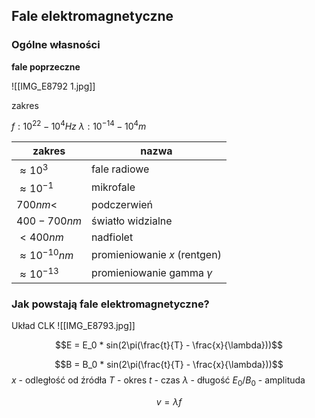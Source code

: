 
## Fale elektromagnetyczne
### Ogólne własności

**fale poprzeczne**

![[IMG_E8792 1.jpg]]

zakres

$f : 10^{22} - 10^4 Hz$ 
$\lambda : 10^{-14} - 10^4 m$

| zakres              | nazwa                         |
| ------------------- | ----------------------------- |
| $\approx 10^3$      | fale radiowe                  |
| $\approx 10^{-1}$   | mikrofale                     |
| $700nm<$            | podczerwień                   |
| $400-700nm$         | światło widzialne             |
| $<400nm$            | nadfiolet                     |
| $\approx10^{-10}nm$ | promieniowanie $x$ (rentgen)  |
| $\approx 10^{-13}$  | promieniowanie gamma $\gamma$ |
### Jak powstają fale elektromagnetyczne?

Układ CLK
![[IMG_E8793.jpg]]

$$E = E_0 * sin(2\pi(\frac{t}{T} - \frac{x}{\lambda}))$$

$$B = B_0 * sin(2\pi(\frac{t}{T} - \frac{x}{\lambda}))$$
$x$ - odległość od źródła
$T$ - okres
$t$ - czas
$\lambda$ - długość
$E_0/B_0$ - amplituda

$$v = \lambda f$$
